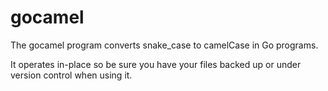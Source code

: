 gocamel
=======

The gocamel program converts snake_case to camelCase in Go programs.

It operates in-place so be sure you have your files backed up or under
version control when using it.

